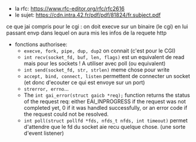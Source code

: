 
- la rfc: https://www.rfc-editor.org/rfc/rfc2616
- le sujet: https://cdn.intra.42.fr/pdf/pdf/81824/fr.subject.pdf



ce que jai compris pour le cgi : on doit execve sur un binaire (le cgi) en lui passant envp dans lequel on aura mis les infos de la requete http


- fonctions authorisee:
	- `execve, fork, pipe, dup, dup2` on connait (c'est pour le CGI)
	- `int recv(socket_fd, buf, len, flags)` est un equivalent de read mais pour les sockets ! A utiliser avec poll (ou equivalent)
	- `int send(socket_fd, str, strlen)` meme chose pour write
	- `accept, bind, connect, listen` permettent de connecter un socket (et donc d'ecouter ce qui est envoye sur un port)
	- `strerror, errno`... 
	- The `int gai_error(struct gaicb *req);` function returns the status of the request req: either EAI_INPROGRESS if the request was not completed yet, 0 if it was handled successfully, or an error code if the request could not be resolved.
	- `int poll(struct pollfd *fds, nfds_t nfds, int timeout)` permet d'attendre que le fd du socket aie recu quelque chose. (une sorte d'event listener)